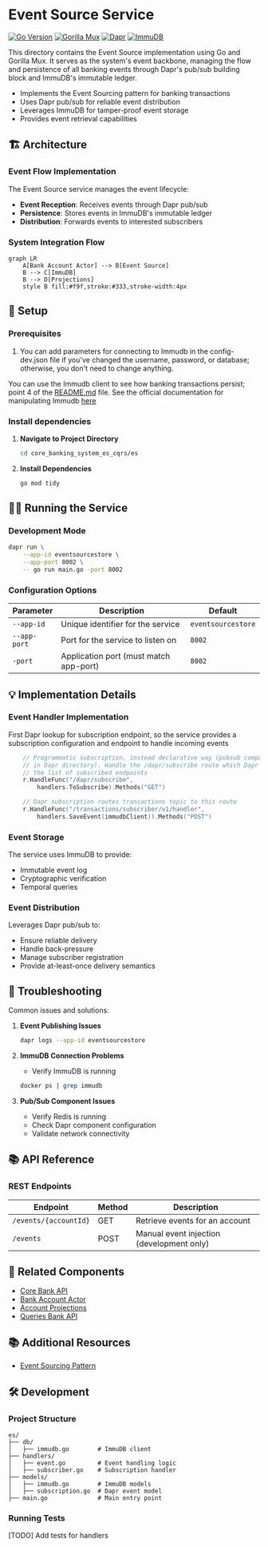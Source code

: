 # Event Source Service

[![Go Version](https://img.shields.io/badge/Go-1.23-blue.svg)](https://golang.org/)
[![Gorilla Mux](https://img.shields.io/badge/Gorilla%20Mux-1.8.1-green.svg)](https://github.com/gorilla/mux)
[![Dapr](https://img.shields.io/badge/Dapr-1.14.4-blue.svg)](https://dapr.io/)
[![ImmuDB](https://img.shields.io/badge/ImmuDB-1.9.5-orange.svg)](https://immudb.io/)

This directory contains the Event Source implementation using Go and Gorilla Mux. It serves as the system's event backbone, managing the flow and persistence of all banking events through Dapr's pub/sub building block and ImmuDB's immutable ledger.

- Implements the Event Sourcing pattern for banking transactions
- Uses Dapr pub/sub for reliable event distribution
- Leverages ImmuDB for tamper-proof event storage
- Provides event retrieval capabilities

## 🏗️ Architecture

### Event Flow Implementation

The Event Source service manages the event lifecycle:

- **Event Reception**: Receives events through Dapr pub/sub
- **Persistence**: Stores events in ImmuDB's immutable ledger
- **Distribution**: Forwards events to interested subscribers

### System Integration Flow

```mermaid
graph LR
    A[Bank Account Actor] --> B[Event Source]
    B --> C[ImmuDB]
    B --> D[Projections]
    style B fill:#f9f,stroke:#333,stroke-width:4px
```

## 🚀 Setup

### Prerequisites

1. You can add parameters for connecting to Immudb in the config-dev.json file if you've changed the username, password, or database; otherwise, you don't need to change anything.

You can use the Immudb client to see how banking transactions persist; point 4 of the [README.md](../README.md) file. See the official documentation for manipulating Immudb [here](https://docs.immudb.io/master/connecting/clitools.html#immuclient)

### Install dependencies

1. **Navigate to Project Directory**
   ```bash
   cd core_banking_system_es_cqrs/es
   ```

2. **Install Dependencies**
   ```bash
   go mod tidy
   ```

## 🏃‍♂️ Running the Service

### Development Mode

```bash
dapr run \
    --app-id eventsourcestore \
    --app-port 8002 \
    -- go run main.go -port 8002
```

### Configuration Options

| Parameter | Description | Default |
|-----------|-------------|---------|
| `--app-id` | Unique identifier for the service | `eventsourcestore` |
| `--app-port` | Port for the service to listen on | `8002` |
| `-port` | Application port (must match app-port) | `8002` |

## 💡 Implementation Details

### Event Handler Implementation

First Dapr lookup for subscription endpoint, so the service provides a subscription configuration and endpoint to handle incoming events

```go
    // Programmatic subscription, instead declarative way (pubsub component yaml file
	// in Dapr directory). Handle the /dapr/subscribe route which Dapr invokes to get
	// the list of subscribed endpoints
	r.HandleFunc("/dapr/subscribe",
		handlers.ToSubscribe).Methods("GET")

	// Dapr subscription routes transactions topic to this route
	r.HandleFunc("/transactions/subscriber/v1/handler",
		handlers.SaveEvent(immudbClient)).Methods("POST")
```

### Event Storage

The service uses ImmuDB to provide:
- Immutable event log
- Cryptographic verification
- Temporal queries

### Event Distribution

Leverages Dapr pub/sub to:
- Ensure reliable delivery
- Handle back-pressure
- Manage subscriber registration
- Provide at-least-once delivery semantics

## 🐛 Troubleshooting

Common issues and solutions:

1. **Event Publishing Issues**
   ```bash
   dapr logs --app-id eventsourcestore
   ```

2. **ImmuDB Connection Problems**
   - Verify ImmuDB is running
   ```bash
   docker ps | grep immudb
   ```

3. **Pub/Sub Component Issues**
   - Verify Redis is running
   - Check Dapr component configuration
   - Validate network connectivity

## 📚 API Reference

### REST Endpoints

| Endpoint | Method | Description |
|----------|--------|-------------|
| `/events/{accountId}` | GET | Retrieve events for an account |
| `/events` | POST | Manual event injection (development only) |

## 🔗 Related Components

- [Core Bank API](../core_bank_api/README.md)
- [Bank Account Actor](../aggregates/README.md)
- [Account Projections](../projections/account/README.md)
- [Queries Bank API](../queries_bank_api/README.md)

## 📚 Additional Resources

- [Event Sourcing Pattern](https://martinfowler.com/eaaDev/EventSourcing.html)

## 🛠️ Development

### Project Structure

```
es/
├── db/
│   ├── immudb.go        # ImmuDB client
├── handlers/
│   ├── event.go         # Event handling logic
│   ├── subscriber.go    # Subscription handler
├── models/
│   ├── immudb.go        # ImmuDB models
│   ├── subscription.go  # Dapr event model
├── main.go              # Main entry point
```

### Running Tests

[TODO] Add tests for handlers
